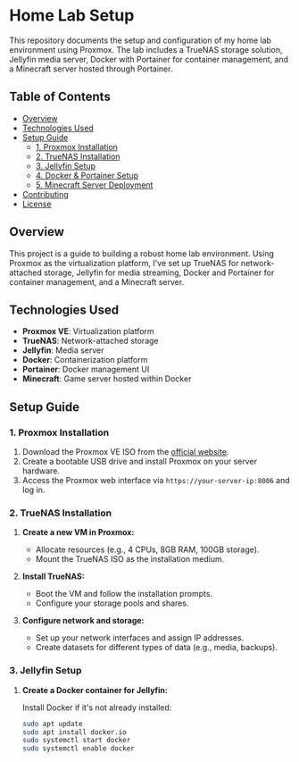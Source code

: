 # Home Lab Setup

This repository documents the setup and configuration of my home lab environment using Proxmox. The lab includes a TrueNAS storage solution, Jellyfin media server, Docker with Portainer for container management, and a Minecraft server hosted through Portainer.

## Table of Contents

- [Overview](#overview)
- [Technologies Used](#technologies-used)
- [Setup Guide](#setup-guide)
  - [1. Proxmox Installation](#1-proxmox-installation)
  - [2. TrueNAS Installation](#2-truenas-installation)
  - [3. Jellyfin Setup](#3-jellyfin-setup)
  - [4. Docker & Portainer Setup](#4-docker--portainer-setup)
  - [5. Minecraft Server Deployment](#5-minecraft-server-deployment)
- [Contributing](#contributing)
- [License](#license)

## Overview

This project is a guide to building a robust home lab environment. Using Proxmox as the virtualization platform, I've set up TrueNAS for network-attached storage, Jellyfin for media streaming, Docker and Portainer for container management, and a Minecraft server.

## Technologies Used

- **Proxmox VE**: Virtualization platform
- **TrueNAS**: Network-attached storage
- **Jellyfin**: Media server
- **Docker**: Containerization platform
- **Portainer**: Docker management UI
- **Minecraft**: Game server hosted within Docker

## Setup Guide

### 1. Proxmox Installation

1. Download the Proxmox VE ISO from the [official website](https://www.proxmox.com/en/downloads).
2. Create a bootable USB drive and install Proxmox on your server hardware.
3. Access the Proxmox web interface via `https://your-server-ip:8006` and log in.

### 2. TrueNAS Installation

1. **Create a new VM in Proxmox:**
   - Allocate resources (e.g., 4 CPUs, 8GB RAM, 100GB storage).
   - Mount the TrueNAS ISO as the installation medium.

2. **Install TrueNAS:**
   - Boot the VM and follow the installation prompts.
   - Configure your storage pools and shares.

3. **Configure network and storage:**
   - Set up your network interfaces and assign IP addresses.
   - Create datasets for different types of data (e.g., media, backups).

### 3. Jellyfin Setup

1. **Create a Docker container for Jellyfin:**

   Install Docker if it's not already installed:
   ```bash
   sudo apt update
   sudo apt install docker.io
   sudo systemctl start docker
   sudo systemctl enable docker